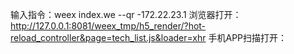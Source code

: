 输入指令：weex index.we --qr -172.22.23.1
浏览器打开：http://127.0.0.1:8081/weex_tmp/h5_render/?hot-reload_controller&page=tech_list.js&loader=xhr
手机APP扫描打开：
